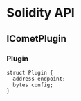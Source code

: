 # Solidity API

## ICometPlugin

### Plugin

```solidity
struct Plugin {
  address endpoint;
  bytes config;
}
```


